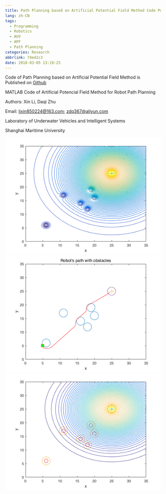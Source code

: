 ```yaml
---
title: Path Planning based on Artificial Potential Field Method Code Published
lang: zh-CN
tags:
  - Programming
  - Robotics
  - AUV
  - APF
  - Path Planning
categories: Research
abbrlink: 74e42c3
date: 2018-03-05 13:19:23
---
```

Code of Path Planning based on Artificial Potential Field Method is Published on [Github](https://github.com/ayawaya2014/APF_Code)

MATLAB Code of Artificial Potencial Field Method for Robot Path Planning

Authors: Xin Li, Daqi Zhu

Email: lixin850224@163.com; zdq367@aliyun.com

Laboratory of Underwater Vehicles and Intelligent Systems

Shanghai Maritime University

<!-- more -->

![apf-1](/images/apf-1.png)
![apf-2](/images/apf-2.png)
![apf-3](/images/apf.png)
